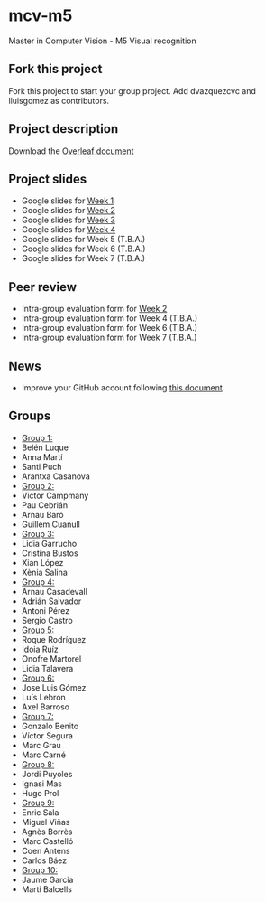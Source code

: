 # mcv-m5
Master in Computer Vision - M5 Visual recognition

## Fork this project
Fork this project to start your group project. Add dvazquezcvc and lluisgomez as contributors.

## Project description
Download the [Overleaf document](https://www.overleaf.com/read/qrjbtzwtjhmx)

## Project slides
- Google slides for [Week 1](https://docs.google.com/presentation/d/1A6hgbNn8N-Iq8MhSa_RPIyf87DBL6PCtoDzy1zqS5Xs/edit?usp=sharing)
- Google slides for [Week 2](https://docs.google.com/presentation/d/1Q69lmzPzgtc4lDw8dr9yyFY_T9JXhjJgL4ShyxFJk3M/edit?usp=sharing)
- Google slides for [Week 3](https://docs.google.com/presentation/d/1WuzVeTwUL65Dnki3vsBJgHXwKffrFanwXbmR_URkLQQ/edit?usp=sharing)
- Google slides for [Week 4](https://docs.google.com/presentation/d/1NB4TfRM1SwddQzBR0adUV7t4p4f7T3GUZDt5Q_psMmk/edit?usp=sharing)
- Google slides for Week 5 (T.B.A.)
- Google slides for Week 6 (T.B.A.)
- Google slides for Week 7 (T.B.A.)

## Peer review
- Intra-group evaluation form for [Week 2](https://goo.gl/forms/7qgDLUaQJRgTB37G2)
- Intra-group evaluation form for Week 4 (T.B.A.)
- Intra-group evaluation form for Week 6 (T.B.A.)
- Intra-group evaluation form for Week 7 (T.B.A.)

## News
 - Improve your GitHub account following [this document](https://docs.google.com/document/d/14oxSKWBbMajIB5Bn2CM-DNb-vychY1f393qYfsHNJfY/edit?usp=sharing)

## Groups
 - [Group 1:](https://github.com/santipuch590/vr-project)
  - Belén Luque
  - Anna Martí
  - Santi Puch
  - Arantxa Casanova
 - [Group 2:](https://github.com/vcampmany/mcv-m5)
  - Victor Campmany
  - Pau Cebrián
  - Arnau Baró
  - Guillem Cuanull
 - [Group 3:](https://github.com/XeniaSalinas/mcv-m5)
  - Lidia Garrucho
  - Cristina Bustos
  - Xian López
  - Xènia Salina
 - [Group 4:](https://github.com/acasadevall/VR-Team4)
  - Arnau Casadevall
  - Adrián Salvador
  - Antoni Pérez
  - Sergio Castro
 - [Group 5:](https://github.com/idoiaruiz/mcv-m5)
  - Roque Rodríguez
  - Idoia Ruíz
  - Onofre Martorel
  - Lidia Talavera
 - [Group 6:](https://github.com/LLebronC/mcv-m5)
  - Jose Luis Gómez
  - Luís Lebron
  - Axel Barroso
 - [Group 7:](https://github.com/vsegura93/mcv-m5)
  - Gonzalo Benito
  - Víctor Segura
  - Marc Grau
  - Marc Carné
 - [Group 8:](https://github.com/hprop/mcv-m5)
  - Jordi Puyoles
  - Ignasi Mas
  - Hugo Prol
 - [Group 9:](https://github.com/carlosb1/mcv-m5)
  - Enric Sala
  - Miguel Viñas
  - Agnès Borrès
  - Marc Castelló
  - Coen Antens
  - Carlos Báez
 - [Group 10:](https://github.com/davVision/mcv-m5)
  - Jaume Garcia
  - Martí Balcells
